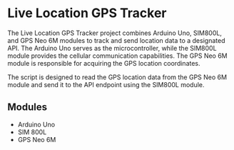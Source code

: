 # Live Location GPS Tracker
The Live Location GPS Tracker project combines Arduino Uno, SIM800L, and GPS Neo 6M modules to track and send location data to a designated API. The Arduino Uno serves as the microcontroller, while the SIM800L module provides the cellular communication capabilities. The GPS Neo 6M module is responsible for acquiring the GPS location coordinates.

The script is designed to read the GPS location data from the GPS Neo 6M module and send it to the API endpoint using the SIM800L module.

## Modules
- Arduino Uno
- SIM 800L
- GPS Neo 6M
